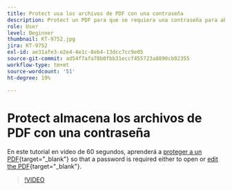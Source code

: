 ```yaml
---
title: Protect usa los archivos de PDF con una contraseña
description: Protect un PDF para que se requiera una contraseña para abrir o editar el PDF
role: User
level: Beginner
thumbnail: KT-9752.jpg
jira: KT-9752
exl-id: ae31afe3-e2e4-4e1c-8eb4-13dcc7cc9e05
source-git-commit: ad54f7afa78b0fbb31eccf455723a8890cb92355
workflow-type: tm+mt
source-wordcount: '51'
ht-degree: 19%

---
```


# Protect almacena los archivos de PDF con una contraseña

En este tutorial en vídeo de 60 segundos, aprenderá a [proteger a un PDF](https://www.adobe.com/es/acrobat/online/password-protect-pdf.html){target="_blank"} so that a password is required either to open or [edit the PDF](https://www.adobe.com/es/acrobat/online/pdf-editor.html){target="_blank"}.

>[!VIDEO](https://video.tv.adobe.com/v/340075?quality=12&learn=on&hidetitle=true)
